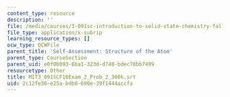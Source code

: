 ```yaml
---
content_type: resource
description: ''
file: /media/courses/3-091sc-introduction-to-solid-state-chemistry-fall-2010/2c12fe36e25abdb8690e39f1444accfa_MIT3_091SCF10Exam_2_Prob_2_300k.srt
file_type: application/x-subrip
learning_resource_types: []
ocw_type: OCWFile
parent_title: 'Self-Assessment: Structure of the Atom'
parent_type: CourseSection
parent_uid: e0f0b093-6ba1-323d-d748-bdec78bb7499
resourcetype: Other
title: MIT3_091SCF10Exam_2_Prob_2_300k.srt
uid: 2c12fe36-e25a-bdb8-690e-39f1444accfa
---
```

